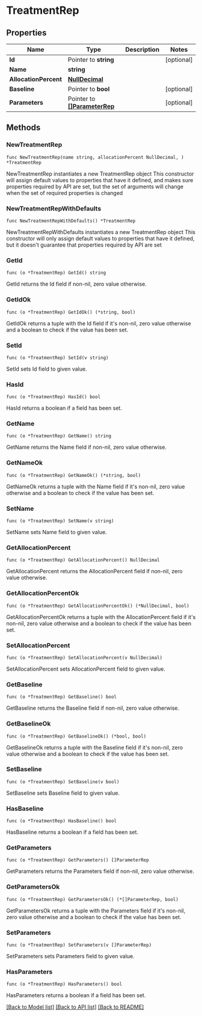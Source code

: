 # TreatmentRep

## Properties

Name | Type | Description | Notes
------------ | ------------- | ------------- | -------------
**Id** | Pointer to **string** |  | [optional] 
**Name** | **string** |  | 
**AllocationPercent** | [**NullDecimal**](NullDecimal.md) |  | 
**Baseline** | Pointer to **bool** |  | [optional] 
**Parameters** | Pointer to [**[]ParameterRep**](ParameterRep.md) |  | [optional] 

## Methods

### NewTreatmentRep

`func NewTreatmentRep(name string, allocationPercent NullDecimal, ) *TreatmentRep`

NewTreatmentRep instantiates a new TreatmentRep object
This constructor will assign default values to properties that have it defined,
and makes sure properties required by API are set, but the set of arguments
will change when the set of required properties is changed

### NewTreatmentRepWithDefaults

`func NewTreatmentRepWithDefaults() *TreatmentRep`

NewTreatmentRepWithDefaults instantiates a new TreatmentRep object
This constructor will only assign default values to properties that have it defined,
but it doesn't guarantee that properties required by API are set

### GetId

`func (o *TreatmentRep) GetId() string`

GetId returns the Id field if non-nil, zero value otherwise.

### GetIdOk

`func (o *TreatmentRep) GetIdOk() (*string, bool)`

GetIdOk returns a tuple with the Id field if it's non-nil, zero value otherwise
and a boolean to check if the value has been set.

### SetId

`func (o *TreatmentRep) SetId(v string)`

SetId sets Id field to given value.

### HasId

`func (o *TreatmentRep) HasId() bool`

HasId returns a boolean if a field has been set.

### GetName

`func (o *TreatmentRep) GetName() string`

GetName returns the Name field if non-nil, zero value otherwise.

### GetNameOk

`func (o *TreatmentRep) GetNameOk() (*string, bool)`

GetNameOk returns a tuple with the Name field if it's non-nil, zero value otherwise
and a boolean to check if the value has been set.

### SetName

`func (o *TreatmentRep) SetName(v string)`

SetName sets Name field to given value.


### GetAllocationPercent

`func (o *TreatmentRep) GetAllocationPercent() NullDecimal`

GetAllocationPercent returns the AllocationPercent field if non-nil, zero value otherwise.

### GetAllocationPercentOk

`func (o *TreatmentRep) GetAllocationPercentOk() (*NullDecimal, bool)`

GetAllocationPercentOk returns a tuple with the AllocationPercent field if it's non-nil, zero value otherwise
and a boolean to check if the value has been set.

### SetAllocationPercent

`func (o *TreatmentRep) SetAllocationPercent(v NullDecimal)`

SetAllocationPercent sets AllocationPercent field to given value.


### GetBaseline

`func (o *TreatmentRep) GetBaseline() bool`

GetBaseline returns the Baseline field if non-nil, zero value otherwise.

### GetBaselineOk

`func (o *TreatmentRep) GetBaselineOk() (*bool, bool)`

GetBaselineOk returns a tuple with the Baseline field if it's non-nil, zero value otherwise
and a boolean to check if the value has been set.

### SetBaseline

`func (o *TreatmentRep) SetBaseline(v bool)`

SetBaseline sets Baseline field to given value.

### HasBaseline

`func (o *TreatmentRep) HasBaseline() bool`

HasBaseline returns a boolean if a field has been set.

### GetParameters

`func (o *TreatmentRep) GetParameters() []ParameterRep`

GetParameters returns the Parameters field if non-nil, zero value otherwise.

### GetParametersOk

`func (o *TreatmentRep) GetParametersOk() (*[]ParameterRep, bool)`

GetParametersOk returns a tuple with the Parameters field if it's non-nil, zero value otherwise
and a boolean to check if the value has been set.

### SetParameters

`func (o *TreatmentRep) SetParameters(v []ParameterRep)`

SetParameters sets Parameters field to given value.

### HasParameters

`func (o *TreatmentRep) HasParameters() bool`

HasParameters returns a boolean if a field has been set.


[[Back to Model list]](../README.md#documentation-for-models) [[Back to API list]](../README.md#documentation-for-api-endpoints) [[Back to README]](../README.md)


